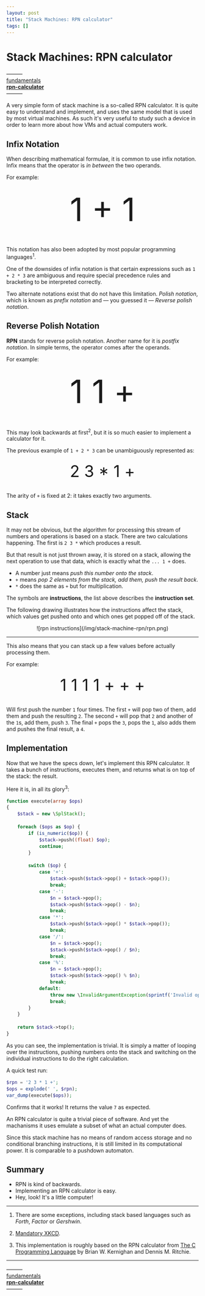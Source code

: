 ```yaml
---
layout: post
title: "Stack Machines: RPN calculator"
tags: []
---
```


<style>
.formula {
    text-align: center;
    margin-top: 25px;
    margin-bottom: 45px;
    font-size: 6em;
}
.formula2 {
    text-align: center;
    margin-top: 20px;
    margin-bottom: 30px;
    font-size: 3em;
}
</style>

# Stack Machines: RPN calculator

&mdash;&mdash;&mdash;<br />
[fundamentals](/2013/08/28/stack-machines-fundamentals.html)<br />
[**rpn-calculator**](/2013/12/02/stack-machines-rpn.html)<br />
&mdash;&mdash;&mdash;

A very simple form of stack machine is a so-called RPN calculator. It is quite
easy to understand and implement, and uses the same model that is used by most
virtual machines. As such it's very useful to study such a device in order to
learn more about how VMs and actual computers work.

## Infix Notation

When describing mathematical formulae, it is common to use infix notation.
Infix means that the operator is *in between* the two operands.

For example:

<div class="formula">1 + 1</div>

This notation has also been adopted by most popular programming
languages<sup>1</sup>.

One of the downsides of infix notation is that certain expressions such as
`1 + 2 * 3` are ambiguous and require special precedence rules and bracketing
to be interpreted correctly.

Two alternate notations exist that do not have this limitation. *Polish
notation*, which is known as *prefix notation* and &mdash; you guessed it
&mdash; *Reverse polish notation*.

## Reverse Polish Notation

**RPN** stands for reverse polish notation. Another name for it is *postfix
notation*. In simple terms, the operator comes after the operands.

For example:

<div class="formula">1 1 +</div>

This may look backwards at first<sup>2</sup>, but it is so much easier to
implement a calculator for it.

The previous example of `1 + 2 * 3` can be unambiguously represented as:

<div class="formula2">2 3 * 1 +</div>

The arity of `+` is fixed at 2: it takes exactly two arguments.

## Stack

It may not be obvious, but the algorithm for processing this stream of numbers
and operations is based on a stack. There are two calculations happening. The
first is `2 3 *` which produces a result.

But that result is not just thrown away, it is stored on a stack, allowing the
next operation to use that data, which is exactly what the `... 1 +` does.

* A number just means *push this number onto the stack*.
* `+` means *pop 2 elements from the stack, add them, push the result back*.
* `*` does the same as `+` but for multiplication.

The symbols are **instructions**, the list above describes the **instruction
set**.

The following drawing illustrates how the instructions affect the stack, which
values get pushed onto and which ones get popped off of the stack.

<center>
    ![rpn instructions](/img/stack-machine-rpn/rpn.png)
</center>

---

This also means that you can stack up a few values before actually processing
them.

For example:

<div class="formula2">1 1 1 1 + + +</div>

Will first push the number `1` four times. The first `+` will pop two of them,
add them and push the resulting `2`. The second `+` will pop that `2` and
another of the `1`s, add them, push `3`. The final `+` pops the `3`, pops the
`1`, also adds them and pushes the final result, a `4`.

## Implementation

Now that we have the specs down, let's implement this RPN calculator. It takes
a bunch of instructions, executes them, and returns what is on top of the
stack: the result.

Here it is, in all its glory<sup>3</sup>:

~~~php
function execute(array $ops)
{
    $stack = new \SplStack();

    foreach ($ops as $op) {
        if (is_numeric($op)) {
            $stack->push((float) $op);
            continue;
        }

        switch ($op) {
            case '+':
                $stack->push($stack->pop() + $stack->pop());
                break;
            case '-':
                $n = $stack->pop();
                $stack->push($stack->pop() - $n);
                break;
            case '*':
                $stack->push($stack->pop() * $stack->pop());
                break;
            case '/':
                $n = $stack->pop();
                $stack->push($stack->pop() / $n);
                break;
            case '%':
                $n = $stack->pop();
                $stack->push($stack->pop() % $n);
                break;
            default:
                throw new \InvalidArgumentException(sprintf('Invalid operation: %s', $op));
                break;
        }
    }

    return $stack->top();
}
~~~

As you can see, the implementation is trivial. It is simply a matter of
looping over the instructions, pushing numbers onto the stack and switching on
the individual instructions to do the right calculation.

A quick test run:

~~~php
$rpn = '2 3 * 1 +';
$ops = explode(' ', $rpn);
var_dump(execute($ops));
~~~

Confirms that it works! It returns the value `7` as expected.

An RPN calculator is quite a trivial piece of software. And yet the machanisms
it uses emulate a subset of what an actual computer does.

Since this stack machine has no means of random access storage and no
conditional branching instructions, it is still limited in its computational
power. It is comparable to a pushdown automaton.

## Summary

* RPN is kind of backwards.
* Implementing an RPN calculator is easy.
* Hey, look! It's a little computer!

---

1. There are some exceptions, including stack based languages such as
   *Forth*, *Factor* or *Gershwin*.

2. [Mandatory XKCD](http://xkcd.com/645/).

3. This implementation is roughly based on the RPN calculator from [The C
   Programming Language](http://cm.bell-labs.com/cm/cs/cbook/) by Brian W.
   Kernighan and Dennis M. Ritchie.

---

&mdash;&mdash;&mdash;<br />
[fundamentals](/2013/08/28/stack-machines-fundamentals.html)<br />
[**rpn-calculator**](/2013/12/02/stack-machines-rpn.html)<br />
&mdash;&mdash;&mdash;
